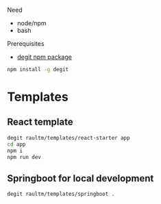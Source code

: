 Need

- node/npm
- bash

Prerequisites

- [degit npm package](https://github.com/Rich-Harris/degit) 

```sh
npm install -g degit
```

# Templates

## React template 
```sh
degit raultm/templates/react-starter app
cd app
npm i
npm run dev
```

## Springboot for local development

```sh
degit raultm/templates/springboot .
```